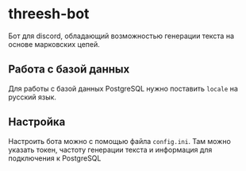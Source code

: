 # threesh-bot
Бот для discord, обладающий возможностью генерации текста на основе марковских цепей.

## Работа с базой данных
Для работы с базой данных PostgreSQL нужно поставить `locale` на русский язык.

## Настройка
Настроить бота можно с помощью файла `config.ini`.
Там можно указать токен, частоту генерации текста и информация для подключения к PostgreSQL
